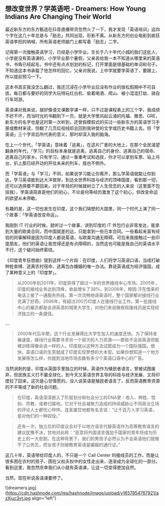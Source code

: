 ## 想改变世界？学英语吧 - Dreamers: How Young Indians Are Changing Their World

最近新东方的东方甄选在抖音直播带货忽然火了一下，我才发现「英语培训」这四个字在这几十年总是与「励志」共同出现，形影不离。从新东方的创业电影到疯狂英语李阳的呐喊，所有英语老师脑门上都写着「励志」二字。

记得第一次接触英语学习，已经是小学毕业。生长于八十年代小城的我们这批人，小学是没有英语课的，小学毕业那个暑假，父亲丢给我一本不知道从哪里来的英语书，书角已经起毛，书中还有点点划划的标记，打开里面是很基础的单词和句子。不知道这本书承载了他怎样的回忆，父亲对我说，上中学就要学英语了，要跟上，所以提前预习一下。

这本书其实我没怎么翻过，我还沉浸在小学毕业后没有作业的放松假期中不可自拔，每日都与要好的同学大玩特玩红白机、偷着喝酒、爬山、被小混混打劫、骑自行车郊游。

英语课对我来说，就好像语文课数学课一样，只不过是课程表上的三个字，我成绩不好不坏，而当时光的书翻到下一页，就是大学里风起云涌的托福、雅思、GRE，新东方的名字也是这时第一次听到，还曾假模假式的买过一些新东方的英语学习手册或教材来读，但翻了几页后视线却总回到我钟爱的文学或历史书籍上去。但「学英语」三个字背后所代表的意义，那时却深入我的脑海。

在上一个世代，「学英语」意味着「逃离」，在这片广袤的大地上，在那个全民渴望翻身的年代，「学习」的目标本身就是逃离，逃离自己的身份、逃离自己的宿命、逃离自己的家乡。只有学习，通过一重重考试和选拔，你才可以拿到车票、站上月台、扒上那已经开动的开往未来的列车，我也不例外。

而「学英语」与「学习」不同，如果说学习能让你离开，那么学英语就能让你到达。学习英语能到达大洋彼岸，到达全世界科技与经济的顶峰国度，看到那一切，还可以选择要不要回来。对于年轻的时候就树立了人生信念的人来说（这里面不包括我），学英语简直是他们的初心，不论是何等经历激发了这个初心，但改变命运的欲望从未停歇。

有趣的是，这一切也发生在印度，这个我们隔壁的大国里，同一个时代上演了同一个故事：「学英语改变命运」。

我刚到 IT 行业的时候，就听过一个故事，讲到印度的 IT 外包行业非常发达，能拿到大量的欧美合同，而中国就差的远，只能拿到一些日本合同。一些看起来富有经验的同事解释是因为印度人都说英语，与欧美沟通无障碍。可后来我接触过一些印度朋友，他们的英语让我觉得还是有点障碍的，当然这也可能是我自己的英语水平不行，这个疑问始终萦绕。

《印度青年狂想曲》提到这样一个片段：在印度，人们将学习英语口语，当成打破种姓束缚、逃离农村宿命、逃离包办婚姻的唯一办法。靠说英语成为经济强国，成了某种意义上的「印度梦」。

>从2000年到2011年，印度获得了超过一半的世界接线中心市场。2005年，印度的接线业务达到顶峰，收益增长了38%。到2006年，穆因·汗在借来的电话上接了一通服务热线，第一次流畅地讲英语时，整个国家都对接线行业充满了好奇。2006年，有超过200万印度人在接线行业工作。第一批接线中心的雇员都是会讲英语的城里大学生，对他们来说做夜班接线员是实现经济独立的一条捷径。

....

>2000年代后半期，这个行业发展得比大学生加入的速度还快。为了保持发展速度，接线行业需要寻求另一个层次的人力资源——那些不会说英语但能被训练得像会说一样的人。印度就以这种方法试图成为一个国际强国。很快，英语口语的生意就成了印度实现梦想的大本营。如果你想知道一个地方发展得怎么样，你就到当地市场去数有多少个英语口语中心的广告。

当然讽刺的是，印度从英国手里独立的时候，英语作为殖民者语言，曾被试图废弃，但民族主义打不赢全球化，到今天又英语世界主导的科技与经济发展，又将印度拉了回来，这次是心甘情愿的。没人说英语是殖民者语言了，反而英语教育资源的不平等成了新的社会问题。

>在印度，英语深深嵌入了阶层划分和社会分工的DNA里：收入、种姓、性别、宗教，或者归属地。它对于社会凝聚力造成的持续威胁让不同政治立场的评论人士都忧心忡忡。连圣雄甘地都有名言说：“让千百万人学习英语，是对他们的一种奴役。”

>还有一次，独立后的印度议会对于以地方语言代替英语作为高等教育语言的建议犹豫不决，甘地对此称：“恶意将外国语言强加于国家的青年将成为历史上的一大悲剧。在这种背景下，我们的男孩子必然认为不会英语他们就做不了公务员，而女孩子则被教育英语是婚姻的通行证。”

这几十年，英语带给印度人的，不只是一个 Call Center 的接线员的工作，而是让很多困在农村的孩子、困在父权夫权中的女性走出来，逐渐成为全球化的一部分。看到这里，我忽然庆幸我们从小就有英语课，让这一切变得更加自然。

当然，现在听说英语课要停了。


![dreamers.jpg](https://cdn.hashnode.com/res/hashnode/image/upload/v1657854767921/azXjuc3vt.jpg align="left")
